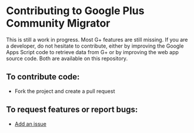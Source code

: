 # Contributing to Google Plus Community Migrator

This is still a work in progress. Most G+ features are still missing. If you are a developer, do not hesitate to contribute, either by improving the Google Apps Script code to retrieve data from G+ or by improving the web app source code. Both are available on this repository.

## To contribute code:

- Fork the project and create a pull request

## To request features or report bugs:

- [Add an issue](https://github.com/RomainVialard/Google-Plus-Community-Migrator/issues)
